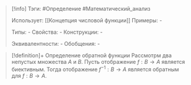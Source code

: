 > [!info]
> Тэги: #Определение #Математический_анализ   
> 
> Использует: [[Концепция числовой функции]]
> Примеры: *-*
> 
> Типы: *-*
> Свойства: *-*
> Конструкции: *-*
> 
> Эквивалентности: *-*
> Обобщения: *-*

> [!definition]+ Определение обратной функции
> Рассмотрм два непустых множества $A$ и $B$. Пусть отображение $f: B \rightarrow A$ является биективным. Тогда отображение $f^{-1}: B \rightarrow A$ является обратным для $f: B \rightarrow A$.